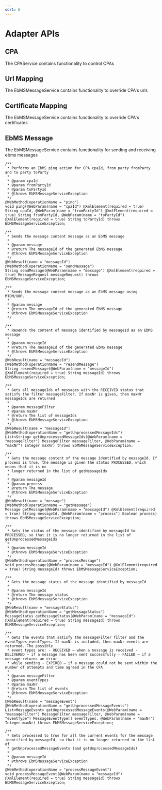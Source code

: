 ```yaml
---
sort: 6
---
```


# Adapter APIs

## CPA
The CPAService contains functionality to control CPAs  

## Url Mapping
The EbMSMessageService contains functionality to override CPA's urls  

## Certificate Mapping
The EbMSMessageService contains functionality to override CPA's certificates  

## EbMS Message
The EbMSMessageService contains functionality for sending and receiving ebms messages  

	/**
	 * Performs an EbMS ping action for CPA cpaId, from party fromParty and to party toParty
	 * 
	 * @param cpaId
	 * @param fromPartyId
	 * @param toPartyId
	 * @throws EbMSMessageServiceException
	 */
	@WebMethod(operationName = "ping")
	void ping(@WebParam(name = "cpaId") @XmlElement(required = true) String cpaId, @WebParam(name = "fromPartyId") @XmlElement(required = true) String fromPartyId, @WebParam(name = "toPartyId") @XmlElement(required = true) String toPartyId) throws EbMSMessageServiceException;

	/**
	 * Sends the message content message as an EbMS message
	 * 
	 * @param message
	 * @return The messageId of the generated EbMS message
	 * @throws EbMSMessageServiceException
	 */
	@WebResult(name = "messageId")
	@WebMethod(operationName = "sendMessage")
	String sendMessage(@WebParam(name = "message") @XmlElement(required = true) MessageRequest messageRequest) throws EbMSMessageServiceException;

	/**
	 * Sends the message content message as an EbMS message using MTOM/XOP.
	 * 
	 * @param message
	 * @return The messageId of the generated EbMS message
	 * @throws EbMSMessageServiceException
	 */

	/**
	 * Resends the content of message identified by messageId as an EbMS message
	 * 
	 * @param messageId
	 * @return The messageId of the generated EbMS message
	 * @throws EbMSMessageServiceException
	 */
	@WebResult(name = "messageId")
	@WebMethod(operationName = "resendMessage")
	String resendMessage(@WebParam(name = "messageId") @XmlElement(required = true) String messageId) throws EbMSMessageServiceException;

	/**
	 * Gets all messageIds of messages with the RECEIVED status that satisfy the filter messageFilter. If maxNr is given, then maxNr messageIds are returned
	 * 
	 * @param messageFilter
	 * @param maxNr
	 * @return The list of messageIds
	 * @throws EbMSMessageServiceException
	 */
	@WebResult(name = "messageId")
	@WebMethod(operationName = "getUnprocessedMessageIds")
	List<String> getUnprocessedMessageIds(@WebParam(name = "messageFilter") MessageFilter messageFilter, @WebParam(name = "maxNr") Integer maxNr) throws EbMSMessageServiceException;

	/**
	 * Gets the message content of the message identified by messageId. If process is true, the message is given the status PROCESSED, which means that it is no
	 * longer returned in the list of getMessageIds
	 * 
	 * @param messageId
	 * @param process
	 * @return The message
	 * @throws EbMSMessageServiceException
	 */
	@WebResult(name = "message")
	@WebMethod(operationName = "getMessage")
	Message getMessage(@WebParam(name = "messageId") @XmlElement(required = true) String messageId, @WebParam(name = "process") Boolean process) throws EbMSMessageServiceException;

	/**
	 * Sets the status of the message identified by messageId to PROCESSED, so that it is no longer returned in the list of getUnprocessedMessageIds
	 * 
	 * @param messageId
	 * @throws EbMSMessageServiceException
	 */
	@WebMethod(operationName = "processMessage")
	void processMessage(@WebParam(name = "messageId") @XmlElement(required = true) String messageId) throws EbMSMessageServiceException;

	/**
	 * Gets the message status of the message identified by messageId
	 * 
	 * @param messageId
	 * @return The message status
	 * @throws EbMSMessageServiceException
	 */
	@WebResult(name = "messageStatus")
	@WebMethod(operationName = "getMessageStatus")
	MessageStatus getMessageStatus(@WebParam(name = "messageId") @XmlElement(required = true) String messageId) throws EbMSMessageServiceException;

	/**
	 * Gets the events that satisfy the messageFilter filter and the eventTypes eventTypes. If maxNr is included, then maxNr events are returned. The possible
	 * event types are: - RECEIVED – when a message is received - DELIVERED – if a message has been sent successfully - FAILED – if a message returns an error
	 * while sending - EXPIRED – if a message could not be sent within the number of attempts and time agreed in the CPA
	 * 
	 * @param messageFilter
	 * @param eventTypes
	 * @param maxNr
	 * @return The list of events
	 * @throws EbMSMessageServiceException
	 */
	@WebResult(name = "messageEvent")
	@WebMethod(operationName = "getUnprocessedMessageEvents")
	List<MessageEvent> getUnprocessedMessageEvents(@WebParam(name = "messageFilter") MessageFilter messageFilter, @WebParam(name = "eventType") MessageEventType[] eventTypes, @WebParam(name = "maxNr") Integer maxNr) throws EbMSMessageServiceException;

	/**
	 * Sets processed to true for all the current events for the message identified by messageId, so that it is no longer returned in the list of
	 * getUnprocessedMessageEvents (and getUnprocessedMessageIds)
	 * 
	 * @param messageId
	 * @throws EbMSMessageServiceException
	 */
	@WebMethod(operationName = "processMessageEvent")
	void processMessageEvent(@WebParam(name = "messageId") @XmlElement(required = true) String messageId) throws EbMSMessageServiceException;
